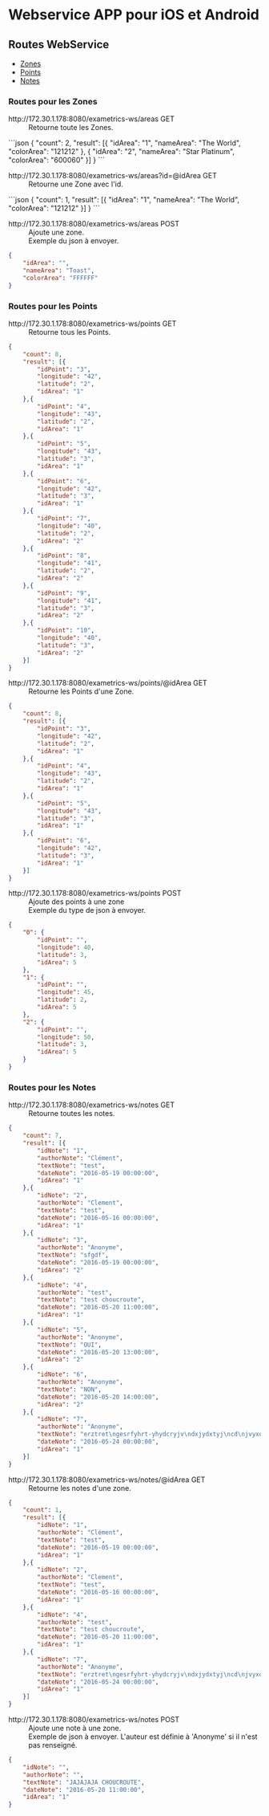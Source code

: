 # Webservice APP pour iOS et Android

## Routes WebService

- [Zones](#routes-pour-les-zones)
- [Points](#routes-pour-les-points)
- [Notes](#routes-pour-les-notes)

### Routes pour les Zones

<dl><dt>http://172.30.1.178:8080/exametrics-ws/areas GET</dt>
<dd>Retourne toute les Zones.</dd></dl>
```json
{
	"count": 2,
	"result": [{
		"idArea": "1",
		"nameArea": "The World",
    	"colorArea": "121212"
	}, {
		"idArea": "2",
		"nameArea": "Star Platinum",
		"colorArea": "600060"
	}]
}
```
        
<dl>
<dt>http://172.30.1.178:8080/exametrics-ws/areas?id=@idArea GET</dt>
<dd>Retourne une Zone avec l'id.</dd></dl>
```json
{
	"count": 1,
	"result": [{
		"idArea": "1",
		"nameArea": "The World",
		"colorArea": "121212"
	}]
}
```

<dl>
<dt>http://172.30.1.178:8080/exametrics-ws/areas POST</dt>
<dd>Ajoute une zone.</dd>
<dd>Exemple du json à envoyer.</dd></dl>

```json
{
	"idArea": "",
	"nameArea": "Toast",
	"colorArea": "FFFFFF"
}
```

### Routes pour les Points

<dl>
<dt>http://172.30.1.178:8080/exametrics-ws/points GET</dt>
<dd>Retourne tous les Points.</dd></dl>

```json
{
	"count": 8,
	"result": [{
		"idPoint": "3",
		"longitude": "42",
		"latitude": "2",
		"idArea": "1"
	},{
		"idPoint": "4",
		"longitude": "43",
		"latitude": "2",
		"idArea": "1"
	},{
		"idPoint": "5",
		"longitude": "43",
		"latitude": "3",
		"idArea": "1"
	},{
		"idPoint": "6",
		"longitude": "42",
		"latitude": "3",
		"idArea": "1"
	},{
		"idPoint": "7",
		"longitude": "40",
		"latitude": "2",
		"idArea": "2"
	},{
		"idPoint": "8",
		"longitude": "41",
		"latitude": "2",
		"idArea": "2"
	},{
		"idPoint": "9",
		"longitude": "41",
		"latitude": "3",
		"idArea": "2"
	},{
		"idPoint": "10",
		"longitude": "40",
		"latitude": "3",
		"idArea": "2"
	}]
}
```

<dl>
<dt>http://172.30.1.178:8080/exametrics-ws/points/@idArea GET</dt>
<dd>Retourne les Points d'une Zone.</dd></dl>

```json
{
	"count": 8,
	"result": [{
		"idPoint": "3",
		"longitude": "42",
		"latitude": "2",
		"idArea": "1"
	},{
		"idPoint": "4",
		"longitude": "43",
		"latitude": "2",
		"idArea": "1"
	},{
		"idPoint": "5",
		"longitude": "43",
		"latitude": "3",
		"idArea": "1"
	},{
		"idPoint": "6",
		"longitude": "42",
		"latitude": "3",
		"idArea": "1"
	}]
}
```

<dl>
<dt>http://172.30.1.178:8080/exametrics-ws/points POST</dt>
<dd>Ajoute des points à une zone</dd>
<dd>Exemple du type de json à envoyer.</dd></dl>

```json
{
    "0": {
        "idPoint": "",
        "longitude": 40,
        "latitude": 3,
        "idArea": 5
    },
    "1": {
        "idPoint": "",
        "longitude": 45,
        "latitude": 2,
        "idArea": 5
    },
    "2": {
        "idPoint": "",
        "longitude": 50,
        "latitude": 3,
        "idArea": 5
    }
}
```

### Routes pour les Notes

<dl>
<dt>http://172.30.1.178:8080/exametrics-ws/notes GET</dt>
<dd>Retourne toutes les notes.</dd></dl>

```json
{
	"count": 7,
	"result": [{
		"idNote": "1",
		"authorNote": "Clément",
		"textNote": "test",
		"dateNote": "2016-05-19 00:00:00",
		"idArea": "1"
	},{
		"idNote": "2",
		"authorNote": "Clement",
		"textNote": "test",
		"dateNote": "2016-05-16 00:00:00",
		"idArea": "1"
	},{
		"idNote": "3",
		"authorNote": "Anonyme",
		"textNote": "sfgdf",
		"dateNote": "2016-05-19 00:00:00",
		"idArea": "2"
	},{
		"idNote": "4",
		"authorNote": "test",
		"textNote": "test choucroute",
		"dateNote": "2016-05-20 11:00:00",
		"idArea": "1"
	},{
		"idNote": "5",
		"authorNote": "Anonyme",
		"textNote": "OUI",
		"dateNote": "2016-05-20 13:00:00",
		"idArea": "2"
	},{
		"idNote": "6",
		"authorNote": "Anonyme",
		"textNote": "NON",
		"dateNote": "2016-05-20 14:00:00",
		"idArea": "2"
	},{
		"idNote": "7",
		"authorNote": "Anonyme",
		"textNote": "erztret\ngesrfyhrt-yhydcryjv\ndxjydxtyj\ncd\njvyxd\nvjtdyvjtd\nyjv\ndjvyx\nyjytd\njyftd\njd\njdvr\nyjvyd\ntjfdutjrvtyjtdyjdbtyjtfydjtfydjvftyjvftryjbvftydjvftyjrtyjdhvtrhdvtyj\nvtrd\nyvj\nd\nyjvd\nyjv\ntydj\nftvuy\nj\nufyj\nf\njf\njf\nyt\njrufty\njvf\ntykjr\nuyk\nfyuv\nktyu\nbkfy\nubkt\nfyubk\ntgyuf\nbky\ngufbk\nfgyu\nk\ntyubk\ntgyuk\nfuyk\ntyuk\ntyu\nk\ntyukbty\nukt\nub",
		"dateNote": "2016-05-24 00:00:00",
		"idArea": "1"
	}]
}
```

<dl>
<dt>http://172.30.1.178:8080/exametrics-ws/notes/@idArea GET</dt>
<dd>Retourne les notes d'une zone.</dd></dl>

```json
{
	"count": 1,
	"result": [{
		"idNote": "1",
		"authorNote": "Clément",
		"textNote": "test",
		"dateNote": "2016-05-19 00:00:00",
		"idArea": "1"
	},{
		"idNote": "2",
		"authorNote": "Clement",
		"textNote": "test",
		"dateNote": "2016-05-16 00:00:00",
		"idArea": "1"
	},{
		"idNote": "4",
		"authorNote": "test",
		"textNote": "test choucroute",
		"dateNote": "2016-05-20 11:00:00",
		"idArea": "1"
	},{
		"idNote": "7",
		"authorNote": "Anonyme",
		"textNote": "erztret\ngesrfyhrt-yhydcryjv\ndxjydxtyj\ncd\njvyxd\nvjtdyvjtd\nyjv\ndjvyx\nyjytd\njyftd\njd\njdvr\nyjvyd\ntjfdutjrvtyjtdyjdbtyjtfydjtfydjvftyjvftryjbvftydjvftyjrtyjdhvtrhdvtyj\nvtrd\nyvj\nd\nyjvd\nyjv\ntydj\nftvuy\nj\nufyj\nf\njf\njf\nyt\njrufty\njvf\ntykjr\nuyk\nfyuv\nktyu\nbkfy\nubkt\nfyubk\ntgyuf\nbky\ngufbk\nfgyu\nk\ntyubk\ntgyuk\nfuyk\ntyuk\ntyu\nk\ntyukbty\nukt\nub",
		"dateNote": "2016-05-24 00:00:00",
		"idArea": "1"
	}]
}
```

<dl>
<dt>http://172.30.1.178:8080/exametrics-ws/notes POST</dt>
<dd>Ajoute une note à une zone.</dd>
<dd>Exemple de json à envoyer. L'auteur est définie à 'Anonyme' si il n'est pas renseigné.</dd></dl>

```json
{
    "idNote": "",
    "authorNote": "",
    "textNote": "JAJAJAJA CHOUCROUTE",
    "dateNote": "2016-05-20 11:00:00",
    "idArea": "1"
}
```
